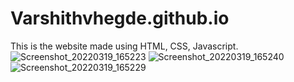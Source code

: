 # Varshithvhegde.github.io
This is the website made using HTML, CSS, Javascript.
![Screenshot_20220319_165223](https://user-images.githubusercontent.com/80502833/159236728-54e2310d-a5b1-43e5-9bf0-451ce2678153.jpg)
![Screenshot_20220319_165240](https://user-images.githubusercontent.com/80502833/159236597-6a723e0d-82a3-4161-9a0e-9f1e2d813e0f.jpg)
![Screenshot_20220319_165229](https://user-images.githubusercontent.com/80502833/159236611-a6fea113-39a0-473a-924a-9c05a342fad5.jpg)

